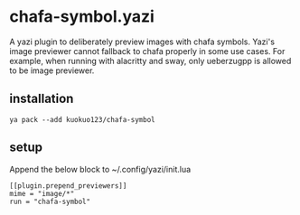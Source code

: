 # chafa-symbol.yazi

A yazi plugin to deliberately preview images with chafa symbols. Yazi's image previewer cannot fallback to chafa properly in some use cases. For example, when running with alacritty and sway, only ueberzugpp is allowed to be image previewer.

## installation

```
ya pack --add kuokuo123/chafa-symbol
```

## setup

Append the below block to ~/.config/yazi/init.lua

```
[[plugin.prepend_previewers]]
mime = "image/*"
run = "chafa-symbol"
```
